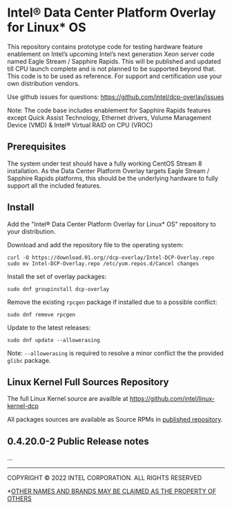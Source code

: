 # Intel:registered: Data Center Platform Overlay for Linux* OS

This repository contains prototype code for testing hardware feature enablement on Intel’s upcoming Intel’s next generation Xeon server code named Eagle Stream / Sapphire Rapids. This will be published and updated till CPU launch complete and is not planned to be supported beyond that. This code is to be used as reference. For support and certification use your own distribution vendors. 

Use github issues for questions: https://github.com/intel/dcp-overlay/issues 

Note: The code base includes enablement for Sapphire Rapids features except Quick Assist Technology, Ethernet drivers, Volume Management Device (VMD) & 
Intel® Virtual RAID on CPU (VROC) 

## Prerequisites 

The system under test should have a fully working CentOS Stream 8 installation. 
As the Data Center Platform Overlay targets Eagle Stream / Sapphire Rapids platforms, this should be the underlying hardware to fully support all the included features. 

## Install 

Add the "Intel:registered: Data Center Platform Overlay for Linux* OS" repository to your distribution.

Download and add the repository file to the operating system:
```
curl -O https://download.01.org//dcp-overlay/Intel-DCP-Overlay.repo 
sudo mv Intel-DCP-Overlay.repo /etc/yum.repos.d/Cancel changes
```

Install the set of overlay packages:
```
sudo dnf groupinstall dcp-overlay
```

Remove the existing ``rpcgen`` package if installed due to a possible conflict:
```
sudo dnf remove rpcgen
```

Update to the latest releases:
```
sudo dnf update --allowerasing
```
Note: ``--allowerasing`` is required to resolve a minor conflict the the provided ``glibc`` package.

## Linux Kernel Full Sources Repository

The full Linux Kernel source are availble at https://github.com/intel/linux-kernel-dcp

All packages sources are available as Source RPMs in [published repository](https://download.01.org/dcp-overlay/repo/src).


## 0.4.20.0-2 Public Release notes 

...

---

COPYRIGHT © 2022 INTEL CORPORATION. ALL RIGHTS RESERVED

*[OTHER NAMES AND BRANDS MAY BE CLAIMED AS THE PROPERTY OF OTHERS](https://www.intel.com/content/www/us/en/legal/trademarks.html "Trademarks")
